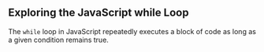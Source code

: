 ## Exploring the JavaScript while Loop
The `while` loop in JavaScript repeatedly executes a block of code as long as a given condition remains true.